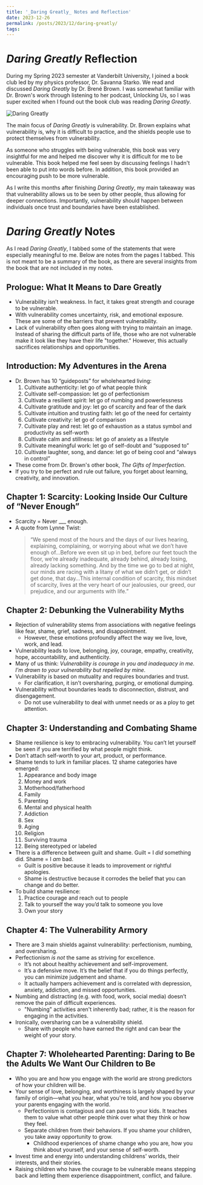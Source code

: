 ```yaml
---
title: '_Daring Greatly_ Notes and Reflection'
date: 2023-12-26
permalink: /posts/2023/12/daring-greatly/
tags:
---
```


# _Daring Greatly_ Reflection

During my Spring 2023 semester at Vanderbilt University, I joined a book club led by my physics professor, Dr. Savanna Starko. We read and discussed _Daring Greatly_ by Dr. Brené Brown. I was somewhat familiar with Dr. Brown's work through listening to her podcast, Unlocking Us, so I was super excited when I found out the book club was reading _Daring Greatly_.

![Daring Greatly](/images/daring-greatly.jpg)

The main focus of _Daring Greatly_ is vulnerability. Dr. Brown explains what vulnerability is, why it is difficult to practice, and the shields people use to protect themselves from vulnerability.

As someone who struggles with being vulnerable, this book was very insightful for me and helped me discover why it is difficult for me to be vulnerable. This book helped me feel seen by discussing feelings I hadn't been able to put into words before. In addition, this book provided an encouraging push to be more vulnerable. 

As I write this months after finishing _Daring Greatly_, my main takeaway was that vulnerability allows us to be seen by other people, thus allowing for deeper connections. Importantly, vulnerability should happen between individuals once trust and boundaries have been established.

# _Daring Greatly_ Notes

As I read _Daring Greatly_, I tabbed some of the statements that were especially meaningful to me. Below are notes from the pages I tabbed. This is not meant to be a summary of the book, as there are several insights from the book that are not included in my notes.

## Prologue: What It Means to Dare Greatly

- Vulnerability isn’t weakness. In fact, it takes great strength and courage to be vulnerable.
- With vulnerability comes uncertainty, risk, and emotional exposure. These are some of the barriers that prevent vulnerability.
- Lack of vulnerability often goes along with trying to maintain an image. Instead of sharing the difficult parts of life, those who are not vulnerable make it look like they have their life "together." However, this actually sacrifices relationships and opportunities.

## Introduction: My Adventures in the Arena

- Dr. Brown has 10 “guideposts” for wholehearted living:
    1. Cultivate authenticity: let go of what people think
    2. Cultivate self-compassion: let go of perfectionism
    3. Cultivate a resilient spirit: let go of numbing and powerlessness
    4. Cultivate gratitude and joy: let go of scarcity and fear of the dark
    5. Cultivate intuition and trusting faith: let go of the need for certainty
    6. Cultivate creativity: let go of comparison
    7. Cultivate play and rest: let go of exhaustion as a status symbol and productivity as self-worth
    8. Cultivate calm and stillness: let go of anxiety as a lifestyle
    9. Cultivate meaningful work: let go of self-doubt and “supposed to”
    10. Cultivate laughter, song, and dance: let go of being cool and “always in control”
- These come from Dr. Brown's other book, _The Gifts of Imperfection_. 
- If you try to be perfect and rule out failure, you forget about learning, creativity, and innovation. 

## Chapter 1: Scarcity: Looking Inside Our Culture of “Never Enough”

- Scarcity = Never ___ enough.
- A quote from Lynne Twist:
  > “We spend most of the hours and the days of our lives hearing, explaining, complaining, or worrying about what we don’t have enough of…Before we even sit up in bed, before our feet touch the floor, we’re already inadequate, already behind, already losing, already lacking something. And by the time we go to bed at night, our minds are racing with a litany of what we didn’t get, or didn’t get done, that day…This internal condition of scarcity, this mindset of scarcity, lives at the very heart of our jealousies, our greed, our prejudice, and our arguments with life.”

## Chapter 2: Debunking the Vulnerability Myths

- Rejection of vulnerability stems from associations with negative feelings like fear, shame, grief, sadness, and disappointment.
  - However, these emotions profoundly affect the way we live, love, work, and lead.
- Vulnerability leads to love, belonging, joy, courage, empathy, creativity, hope, accountability, and authenticity.
- Many of us think: *Vulnerability is courage in you and inadequacy in me. I’m drawn to your vulnerability but repelled by mine.*
- Vulnerability is based on mutuality and requires boundaries and trust.
  - For clarification, it isn’t oversharing, purging, or emotional dumping.
- Vulnerability without boundaries leads to disconnection, distrust, and disengagement.
  - Do not use vulnerability to deal with unmet needs or as a ploy to get attention.

## Chapter 3: Understanding and Combating Shame

- Shame resilience is key to embracing vulnerability. You can’t let yourself be seen if you are terrified by what people might think.
- Don’t attach self-worth to your art, product, or performance.
- Shame tends to lurk in familiar places. 12 shame categories have emerged:
    1. Appearance and body image
    2. Money and work
    3. Motherhood/fatherhood
    4. Family
    5. Parenting
    6. Mental and physical health
    7. Addiction
    8. Sex
    9. Aging
    10. Religion
    11. Surviving trauma
    12. Being stereotyped or labeled
- There is a difference between guilt and shame. Guilt = I _did_ something did. Shame = I _am_ bad.
  - Guilt is positive because it leads to improvement or rightful apologies.
  - Shame is destructive because it corrodes the belief that you can change and do better.
- To build shame resilience:
    1. Practice courage and reach out to people
    2. Talk to yourself the way you’d talk to someone you love
    3. Own your story

## Chapter 4: The Vulnerability Armory

- There are 3 main shields against vulnerability: perfectionism, numbing, and oversharing.
- Perfectionism _is not_ the same as striving for excellence.
  - It’s not about healthy achievement and self-improvement.
  - It’s a defensive move. It’s the belief that if you do things perfectly, you can minimize judgement and shame.
  - It actually hampers achievement and is correlated with depression, anxiety, addiction, and missed opportunities.
- Numbing and distracting (e.g. with food, work, social media) doesn’t remove the pain of difficult experiences.
  - "Numbing" activities aren't inherently bad; rather, it is the reason for engaging in the activities.
- Ironically, oversharing can be a vulnerability shield.
  - Share with people who have earned the right and can bear the weight of your story.

## Chapter 7: Wholehearted Parenting: Daring to Be the Adults We Want Our Children to Be

- Who you are and how you engage with the world are strong predictors of how your children will be.
- Your sense of love, belonging, and worthiness is largely shaped by your family of origin—what you hear, what you're told, and how you observe your parents engaging with the world.
  - Perfectionism is contagious and can pass to your kids. It teaches them to value what other people think over what they think or how they feel.
  - Separate children from their behaviors. If you shame your children, you take away opportunity to grow.
    - Childhood experiences of shame change who you are, how you think about yourself, and your sense of self-worth.
- Invest time and energy into understanding childrens' worlds, their interests, and their stories.
- Raising children who have the courage to be vulnerable means stepping back and letting them experience disappointment, conflict, and failure.
